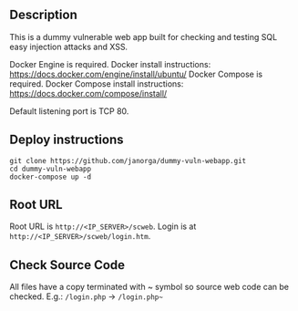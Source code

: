 ## Description

This is a dummy vulnerable web app built for checking and testing SQL easy injection attacks and XSS.

Docker Engine is required. Docker install instructions: https://docs.docker.com/engine/install/ubuntu/
Docker Compose is required. Docker Compose install instructions: https://docs.docker.com/compose/install/

Default listening port is TCP 80.

## Deploy instructions

```console
git clone https://github.com/janorga/dummy-vuln-webapp.git
cd dummy-vuln-webapp
docker-compose up -d
```

## Root URL
Root URL is `http://<IP_SERVER>/scweb`. Login is at `http://<IP_SERVER>/scweb/login.htm`.

## Check Source Code
All files have a copy terminated with ~ symbol so source web code can be checked. E.g.: `/login.php` -> `/login.php~`